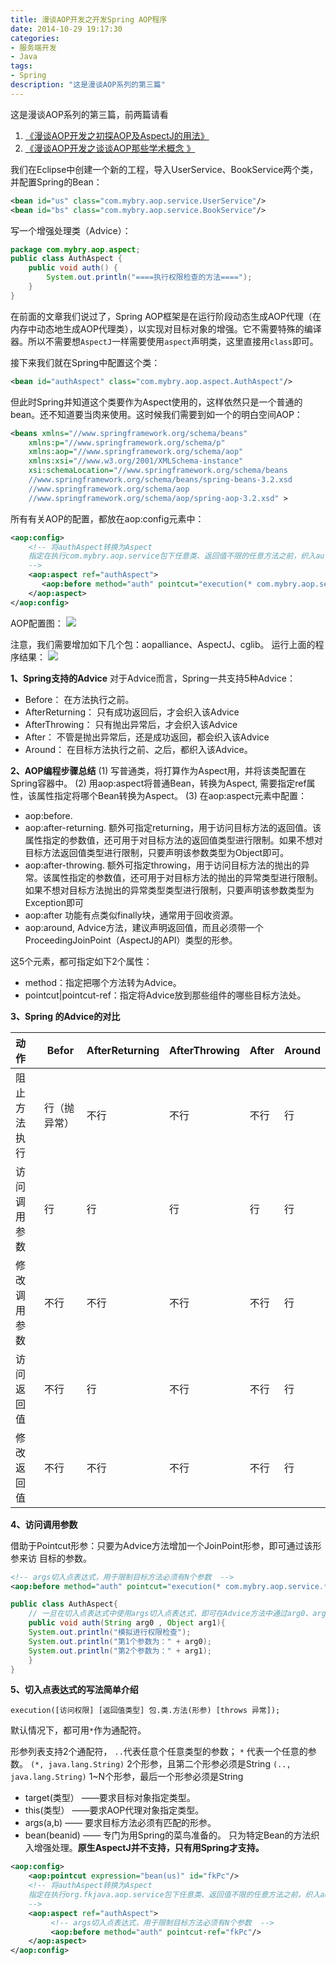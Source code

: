 ```yaml
---
title: 漫谈AOP开发之开发Spring AOP程序
date: 2014-10-29 19:17:30
categories:
- 服务端开发
- Java
tags:
- Spring
description: "这是漫谈AOP系列的第三篇"
---
```


这是漫谈AOP系列的第三篇，前两篇请看
1. [《漫谈AOP开发之初探AOP及AspectJ的用法》](/2017/10/26/漫谈AOP开发之初探AOP及AspectJ的用法/)
2. [《漫谈AOP开发之谈谈AOP那些学术概念 》](/2014/10/28/漫谈AOP开发之谈谈AOP那些学术概念/)

我们在Eclipse中创建一个新的工程，导入UserService、BookService两个类，并配置Spring的Bean：
```xml
<bean id="us" class="com.mybry.aop.service.UserService"/>
<bean id="bs" class="com.mybry.aop.service.BookService"/>
```

写一个增强处理类（Advice）：
```java
package com.mybry.aop.aspect;
public class AuthAspect {
    public void auth() {
        System.out.println("====执行权限检查的方法====");
    }
}
```

在前面的文章我们说过了，Spring AOP框架是在运行阶段动态生成AOP代理（在内存中动态地生成AOP代理类），以实现对目标对象的增强。它不需要特殊的编译器。所以不需要想`AspectJ`一样需要使用`aspect`声明类，这里直接用`class`即可。

接下来我们就在Spring中配置这个类：
```xml
<bean id="authAspect" class="com.mybry.aop.aspect.AuthAspect"/>
```

但此时Spring并知道这个类要作为Aspect使用的，这样依然只是一个普通的bean。还不知道要当肉来使用。这时候我们需要到如一个的明白空间AOP：
```xml
<beans xmlns="//www.springframework.org/schema/beans"
    xmlns:p="//www.springframework.org/schema/p"
    xmlns:aop="//www.springframework.org/schema/aop"
    xmlns:xsi="//www.w3.org/2001/XMLSchema-instance"
    xsi:schemaLocation="//www.springframework.org/schema/beans
    //www.springframework.org/schema/beans/spring-beans-3.2.xsd
    //www.springframework.org/schema/aop
    //www.springframework.org/schema/aop/spring-aop-3.2.xsd" >
```

所有有关AOP的配置，都放在aop:config元素中：
```xml
<aop:config>
    <!-- 将authAspect转换为Aspect 
	指定在执行com.mybry.aop.service包下任意类、返回值不限的任意方法之前，织入auth方法。
    -->
    <aop:aspect ref="authAspect">
       <aop:before method="auth" pointcut="execution(* com.mybry.aop.service.*.*(..))"/>
    </aop:aspect>
</aop:config>
```

AOP配置图：
![](//ww1.sinaimg.cn/large/006tNc79ly1g5d7vbn9l1j30fe0bqmyv.jpg)

注意，我们需要增加如下几个包：aopalliance、AspectJ、cglib。
运行上面的程序结果：
![](//ww2.sinaimg.cn/large/006tNc79ly1g5d7vclk0hj30fe076dii.jpg)

**1、Spring支持的Advice**
对于Advice而言，Spring一共支持5种Advice：
- Before： 在方法执行之前。
- AfterReturning： 只有成功返回后，才会织入该Advice
- AfterThrowing： 只有抛出异常后，才会织入该Advice
- After： 不管是抛出异常后，还是成功返回，都会织入该Advice
- Around： 在目标方法执行之前、之后，都织入该Advice。

**2、AOP编程步骤总结**
(1) 写普通类，将打算作为Aspect用，并将该类配置在Spring容器中。
(2) 用aop:aspect将普通Bean，转换为Aspect, 需要指定ref属性，该属性指定将哪个Bean转换为Aspect。
(3) 在aop:aspect元素中配置：
- aop:before.
- aop:after-returning. 额外可指定returning，用于访问目标方法的返回值。该属性指定的参数值，还可用于对目标方法的返回值类型进行限制。如果不想对目标方法返回值类型进行限制，只要声明该参数类型为Object即可。
- aop:after-throwing. 额外可指定throwing，用于访问目标方法的抛出的异常。该属性指定的参数值，还可用于对目标方法的抛出的异常类型进行限制。如果不想对目标方法抛出的异常类型类型进行限制，只要声明该参数类型为Exception即可
- aop:after  功能有点类似finally块，通常用于回收资源。
- aop:around, Advice方法，建议声明返回值，而且必须带一个ProceedingJoinPoint（AspectJ的API）类型的形参。

这5个元素，都可指定如下2个属性：
- method：指定把哪个方法转为Advice。
- pointcut|pointcut-ref：指定将Advice放到那些组件的哪些目标方法处。    

**3、Spring 的Advice的对比**

| 动作 | Befor | AfterReturning | AfterThrowing | After | Around |
|:---|----|----|---|----|----|
| 阻止方法执行	| 行（抛异常） | 不行 | 不行 | 不行 | 行 |
| 访问调用参数	| 行         | 行   | 行   | 行  | 行 |
| 修改调用参数	| 不行        |不行  |不行  |不行  | 行 |
| 访问返回值	     |不行         |行   | 不行 | 不行 | 行 |
| 修改返回值	    | 不行         | 不行 | 不行 | 不行 | 行 |

**4、访问调用参数**

借助于Pointcut形参：只要为Advice方法增加一个JoinPoint形参，即可通过该形参来访 目标的参数。
```xml
<!-- args切入点表达式，用于限制目标方法必须有N个参数  -->
<aop:before method="auth" pointcut="execution(* com.mybry.aop.service.*.*(..)) and args(arg0, arg1) "/>
```

```java
public class AuthAspect{
    // 一旦在切入点表达式中使用args切入点表达式，即可在Advice方法中通过arg0、arg1来访问目标方法的调用参数
    public void auth(String arg0 , Object arg1){
	System.out.println("模拟进行权限检查");
	System.out.println("第1个参数为：" + arg0);
	System.out.println("第2个参数为：" + arg1);
    }
}
```

**5、切入点表达式的写法简单介绍**
```
execution([访问权限] [返回值类型] 包.类.方法(形参) [throws 异常]);
```
默认情况下，都可用`*`作为通配符。

形参列表支持2个通配符， `..`代表任意个任意类型的参数； `*` 代表一个任意的参数。
`(*, java.lang.String)` 2个形参，且第二个形参必须是String
`(.., java.lang.String)` 1~N个形参，最后一个形参必须是String
- target(类型） ——要求目标对象指定类型。
- this(类型） ——要求AOP代理对象指定类型。
- args(a,b) —— 要求目标方法必须有匹配的形参。
- bean(beanid) —— 专门为用Spring的菜鸟准备的。 只为特定Bean的方法织入增强处理。**原生AspectJ并不支持，只有用Spring才支持。**

```xml
<aop:config>
    <aop:pointcut expression="bean(us)" id="fkPc"/>
	<!-- 将authAspect转换为Aspect 
	指定在执行org.fkjava.aop.service包下任意类、返回值不限的任意方法之前，织入auth方法。
	-->
	<aop:aspect ref="authAspect">
	     <!-- args切入点表达式，用于限制目标方法必须有N个参数  -->
	     <aop:before method="auth" pointcut-ref="fkPc"/>	        
	</aop:aspect>
</aop:config>
```
